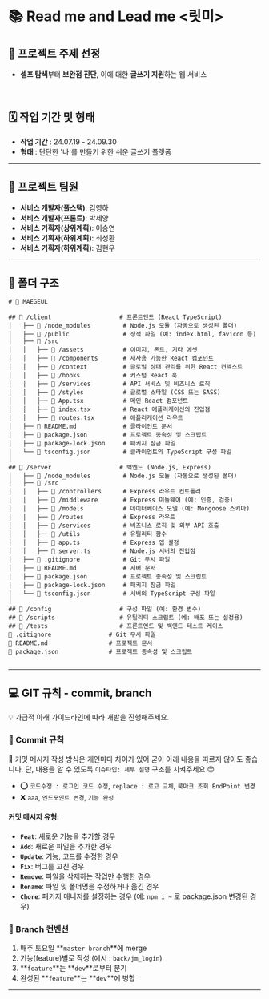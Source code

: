 
# 📚 Read me and Lead me <릿미>

## 🌟 프로젝트 주제 선정
- **셀프 탐색**부터 **보완점 진단**, 이에 대한 **글쓰기 지원**하는 웹 서비스

<br/>

## 🗓️ 작업 기간 및 형태
- **작업 기간** : 24.07.19 - 24.09.30
- **형태** : 단단한 '나'를 만들기 위한 쉬운 글쓰기 플랫폼

---

## 👥 프로젝트 팀원

- **서비스 개발자(풀스택)**: 김영하
- **서비스 개발자(프론트)**: 박세양
- **서비스 기획자(상위계획)**: 이승연
- **서비스 기획자(하위계획)**: 최성환
- **서비스 기획자(하위계획)**: 김현우

---

## 📁 폴더 구조

```
# 📂 MAEGEUL

## 📁 /client                   # 프론트엔드 (React TypeScript)
│   ├── 📁 /node_modules         # Node.js 모듈 (자동으로 생성된 폴더)
│   ├── 📁 /public               # 정적 파일 (예: index.html, favicon 등)
│   ├── 📁 /src
│   │   ├── 📁 /assets           # 이미지, 폰트, 기타 에셋
│   │   ├── 📁 /components       # 재사용 가능한 React 컴포넌트
│   │   ├── 📁 /context          # 글로벌 상태 관리를 위한 React 컨텍스트
│   │   ├── 📁 /hooks            # 커스텀 React 훅
│   │   ├── 📁 /services         # API 서비스 및 비즈니스 로직
│   │   ├── 📁 /styles           # 글로벌 스타일 (CSS 또는 SASS)
│   │   ├── 📝 App.tsx           # 메인 React 컴포넌트
│   │   ├── 📝 index.tsx         # React 애플리케이션의 진입점
│   │   ├── 📝 routes.tsx        # 애플리케이션 라우트
│   ├── 📝 README.md             # 클라이언트 문서
│   ├── 📝 package.json          # 프로젝트 종속성 및 스크립트
│   ├── 📝 package-lock.json     # 패키지 잠금 파일
│   └── 📝 tsconfig.json         # 클라이언트의 TypeScript 구성 파일
│
## 📁 /server                   # 백엔드 (Node.js, Express)
│   ├── 📁 /node_modules         # Node.js 모듈 (자동으로 생성된 폴더)
│   ├── 📁 /src
│   │   ├── 📁 /controllers      # Express 라우트 컨트롤러
│   │   ├── 📁 /middleware       # Express 미들웨어 (예: 인증, 검증)
│   │   ├── 📁 /models           # 데이터베이스 모델 (예: Mongoose 스키마)
│   │   ├── 📁 /routes           # Express 라우트
│   │   ├── 📁 /services         # 비즈니스 로직 및 외부 API 호출
│   │   ├── 📁 /utils            # 유틸리티 함수
│   │   ├── 📝 app.ts            # Express 앱 설정
│   │   ├── 📝 server.ts         # Node.js 서버의 진입점
│   ├── 📝 .gitignore            # Git 무시 파일
│   ├── 📝 README.md             # 서버 문서
│   ├── 📝 package.json          # 프로젝트 종속성 및 스크립트
│   ├── 📝 package-lock.json     # 패키지 잠금 파일
│   └── 📝 tsconfig.json         # 서버의 TypeScript 구성 파일
│
## 📁 /config                   # 구성 파일 (예: 환경 변수)
## 📁 /scripts                  # 유틸리티 스크립트 (예: 배포 또는 설정용)
## 📁 /tests                    # 프론트엔드 및 백엔드 테스트 케이스
📝 .gitignore                # Git 무시 파일
📝 README.md                 # 프로젝트 문서
📝 package.json              # 프로젝트 종속성 및 스크립트


```

---

## 💻 GIT 규칙 - commit, branch

💡 가급적 아래 가이드라인에 따라 개발을 진행해주세요.

### 📝 Commit 규칙

📢 커밋 메시지 작성 방식은 개인마다 차이가 있어 굳이 아래 내용을 따르지 않아도 좋습니다. 단, 내용을 알 수 있도록 `이슈타입: 세부 설명` 구조를 지켜주세요 😊

- ⭕ `코드수정 : 로그인 코드 수정`, `replace : 로고 교체`, `북마크 조회 EndPoint 변경`
- ❌ `aaa`, `엔드포인트 변경`, `기능 완성`

#### 커밋 메시지 유형:

- **`Feat`**: 새로운 기능을 추가할 경우
- **`Add`**: 새로운 파일을 추가한 경우
- **`Update`**: 기능, 코드를 수정한 경우
- **`Fix`**: 버그를 고친 경우
- **`Remove`**: 파일을 삭제하는 작업만 수행한 경우
- **`Rename`**: 파일 및 폴더명을 수정하거나 옮긴 경우
- **`Chore`**: 패키지 매니저를 설정하는 경우 (예: `npm i ~` 로 package.json 변경된 경우)

### 🌿 Branch 컨벤션

1. 매주 토요일 **`master branch`**에 merge 
2. 기능(feature)별로 작성 (예시 : `back/jm_login`)
3. **`feature`**는 **`dev`**로부터 분기
4. 완성된 **`feature`**는 **`dev`**에 병합

---
